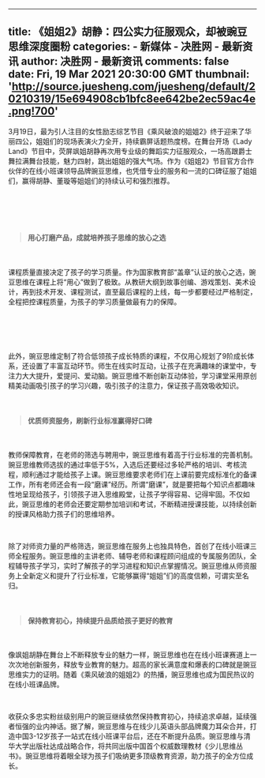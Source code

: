 
---
title: 《姐姐2》胡静：四公实力征服观众，却被豌豆思维深度圈粉
categories: 
    - 新媒体
    - 决胜网 - 最新资讯
author: 决胜网 - 最新资讯
comments: false
date: Fri, 19 Mar 2021 20:30:00 GMT
thumbnail: 'http://source.juesheng.com/juesheng/default/20210319/15e694908cb1bfc8ee642be2ec59ac4e.png!700'
---

<div>   
<p>3月19日，最为引人注目的女性励志综艺节目《乘风破浪的姐姐2》终于迎来了华丽四公，姐姐们的现场表演火力全开，持续霸屏话题热度榜。在舞台开场《Lady Land》节目中，荧屏飒姐胡静再次用专业级的舞蹈实力征服观众，一场高跟爵士舞拉满舞台技能，魅力四射，跳出姐姐的强大气场。作为《姐姐2》节目官方合作伙伴的在线小班课领导品牌豌豆思维，也凭借专业的服务和一流的口碑征服了姐姐们，赢得胡静、董璇等姐姐们的持续认可和强烈推荐。</p><p><br></p><p style="text-align:center"><img src="http://source.juesheng.com/juesheng/default/20210319/15e694908cb1bfc8ee642be2ec59ac4e.png!700" alt title referrerpolicy="no-referrer"></p><p><br></p><blockquote><h4><strong>用心打磨产品，成就培养孩子思维的放心之选</strong></h4></blockquote><p><br></p><p>课程质量直接决定了孩子的学习质量。作为国家教育部“盖章”认证的放心之选，豌豆思维在课程上将“用心”做到了极致。从教研大纲到故事创编、游戏策划、美术设计，再到技术开发、课程测试，直至最后课程的上线，每一步都要经过严格制定，全程把控课程质量，为孩子的学习质量做最有力的保障。</p><p><br></p><p style="text-align:center"><img src="http://source.juesheng.com/juesheng/default/20210319/f0742db23a1230273255068eb5fa732c.png!700" alt title referrerpolicy="no-referrer"></p><p><br></p><p>此外，豌豆思维定制了符合低领孩子成长特质的课程，不仅用心规划了9阶成长体系，还设置了丰富互动环节。师生在线实时互动，让孩子在充满趣味的课堂中，专注力大大提升，爱提问、爱动脑。豌豆思维不断创新互动体验，学习课堂采用原创精美动画吸引孩子的学习兴趣，吸引孩子的注意力，保证孩子高效吸收知识。</p><p><br></p><blockquote><h4><strong>优质师资服务，刷新行业标准赢得好口碑</strong></h4></blockquote><p><br></p><p>教师保障教育，在老师的筛选与聘用中，豌豆思维有着高于行业标准的完善机制。豌豆思维教师选拔的通过率低于5%，入选后还要经过多轮严格的培训、考核流程，顺利通过才能给孩子上课。豌豆思维要求老师们在上课前要完成标准化的备课工作，所有老师还会有一段“磨课”经历。所谓“磨课”，就是要把每个知识点都趣味性地呈现给孩子，引领孩子进入思维殿堂，让孩子学得容易、记得牢固。不仅如此，豌豆思维的老师会还要定期参加培训和考试，不断精进授课技能，以持续创新的授课风格助力孩子们的思维培养。</p><p><br></p><p>除了对师资力量的严格筛选，豌豆思维在服务上也独具特色，首创了在线小班课三师全程服务。豌豆思维的主讲老师、辅导老师和课程顾问组成的专属服务团队，全程辅导孩子学习，实时了解孩子的学习进程和知识点掌握情况。豌豆思维从师资服务上全新定义和提升了行业标准，它能够赢得“姐姐”们的高度信赖，可谓实至名归。</p><p><br></p><blockquote><h4><strong>保持教育初心，持续提升品质给孩子更好的教育</strong></h4></blockquote><p><br></p><p>像飒姐胡静在舞台上不断释放专业的魅力一样，豌豆思维也在在线小班课赛道上一次次地创新服务，释放专业教育的魅力。超高的家长满意度和爆表的口碑就是豌豆思维实力的证明。随着《乘风破浪的姐姐2》的热播，豌豆思维也成为国民热议的在线小班课品牌。</p><p><br></p><p>收获众多忠实粉丝级别用户的豌豆继续依然保持教育初心，持续追求卓越，延续强者恒强的业内神话。据了解，豌豆思维与在线少儿英语头部品牌魔力耳朵合并，打造中国3-12岁孩子一站式在线小班课平台后，还在不断提升品质。豌豆思维与清华大学出版社达成战略合作，将共同出版中国首个权威数理教材《少儿思维丛书》。豌豆思维将着眼全球为孩子们吸纳更多顶级教育资源，助力孩子的全方位成长。</p><p><br></p>
  
</div>
            